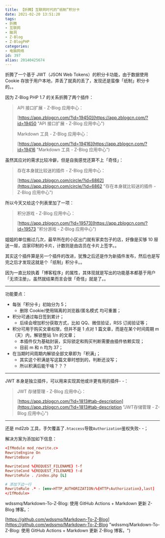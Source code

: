 ```yaml
---
title: 【折腾】互联网时代的“纸制”积分卡
date: 2021-02-20 13:51:20
tags:
- 折腾
- 互联网
- 脑洞
- Z-Blog
- Z-BlogPHP
categories:
- 电脑网络
id: 397
alias: 20140425674
---
```


折腾了一个基于 JWT（JSON Web Tokens）的积分卡功能，由于数据使用 Cookie 存放于用户本地，弄丢了就真的丢了，发现还是蛮像「纸制」积分卡的。。

<!--more-->

因为 Z-Blog PHP 1.7 的关系折腾了两个插件：

> API 接口扩展 - Z-Blog 应用中心：
>
> [https://app.zblogcn.com/?id=19450](https://app.zblogcn.com/?id=19450 "API 接口扩展 - Z-Blog 应用中心")
>
> Markdown 工具 - Z-Blog 应用中心：
>
> [https://app.zblogcn.com/?id=19416](https://app.zblogcn.com/?id=19416 "Markdown 工具 - Z-Blog 应用中心")

虽然其应对的需求比较冷僻，但是自我感觉还算不上「奇怪」：

> 存在本身就比较迷的插件 - Z-Blog 应用中心：
>
> [https://app.zblogcn.com/circle/?id=6862](https://app.zblogcn.com/circle/?id=6862 "存在本身就比较迷的插件 - Z-Blog 应用中心")

所以今天又给这个列表里加了一项：

> 积分游戏 - Z-Blog 应用中心：
>
> [https://app.zblogcn.com/?id=19573](https://app.zblogcn.com/?id=19573 "积分游戏 - Z-Blog 应用中心")

姐姐的单位搬过几次，最早所在的小区出门就有家卖包子的店，好像是买够 10 屉送一屉，店家印制的卡片，计数则是由店员在卡片上签字。。

其实这个插件算是另一个插件的改进，犹豫之后还是作为新插件发布，然后也是写完之后才发现这就是个「纸制」积分卡。。

因为一直比较执着「博客程序」的属性，其体现就是写出的功能基本都基于用户「无须注册」，虽然就结果而言会很「奇怪」就是了。。

---------------

功能要点：

- 每张「积分卡」初始分为 5；
    + 删除 Cookie/使用隔离的浏览器/匿名模式 均可重置；
- 积分可通过每日签到累计；
    + 后续会增加积分获取方式，比如 QQ、微信验证，RSS 订阅验证等；
- 积分可用于购买文章权限，但并不是 1 点对 1 篇文章，而是在某个时间周期 m （天）内，解锁整站 1/n 的文章；
    + 本插件仅为基础封装，实际锁定和购买判断需要由插件依赖实现；
    + 目前 m 和 n 均为 37；
- 在当期时间周期内解锁全部文章即为「积满」；
    + 其实这个积满是写这篇文章时想到的，判断还没写；
    + 所以积满后能干啥？？？

---------------

JWT 本身是独立插件，可以用来实现其他或许更有用的插件- -：

> JWT 存储管理 - Z-Blog 应用中心：
>
> [https://app.zblogcn.com/?id=1813#tab-description](https://app.zblogcn.com/?id=1813#tab-description "JWT存储管理 - Z-Blog 应用中心")

---------------

还是 md2zb 工具，手欠覆盖了`.htaccess`导致`Authorization`鉴权失败- -；

解决方案为添加如下信息：

```conf
<IfModule mod_rewrite.c>
RewriteEngine On
RewriteBase /

RewriteCond %{REQUEST_FILENAME} !-f
RewriteCond %{REQUEST_FILENAME} !-d
RewriteRule . /index.php [L]

# 添加下边一行
RewriteRule .* - [env=HTTP_AUTHORIZATION:%{HTTP:Authorization},last]
</IfModule>
```

wdssmq/Markdown-To-Z-Blog: 使用 GitHub Actions + Markdown 更新 Z-Blog 博客。：

[https://github.com/wdssmq/Markdown-To-Z-Blog](https://github.com/wdssmq/Markdown-To-Z-Blog "wdssmq/Markdown-To-Z-Blog: 使用 GitHub Actions + Markdown 更新 Z-Blog 博客。")

<!--397-->
